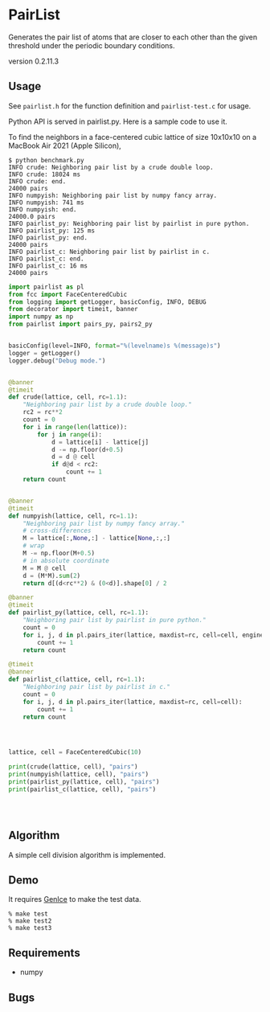 # PairList
Generates the pair list of atoms that are closer to each other than the
given threshold under the periodic boundary conditions.

version 0.2.11.3

## Usage

See `pairlist.h` for the function definition and `pairlist-test.c` for usage.

Python API is served in pairlist.py. Here is a sample code to use it.

<!-- ```python
import pairlist as pl
import numpy as np


def FaceCenteredCubic(N):
    N2 = N * 2
    ea = np.array([2**0.5, 0, 0])
    eb = np.array([0, 2**0.5, 0])
    ec = np.array([0, 0, 2**0.5])
    cell = np.array([ea, eb, ec])
    lattice = np.array([(x / N2, y / N2, z / N2)
                        for x in range(N2)
                        for y in range(N2)
                        for z in range(N2)
                        if (x + y + z) % 2 == 0])
    return lattice, cell * N


lattice, cell = FaceCenteredCubic(2)
for i, j, d in pl.pairs_iter(lattice, maxdist=1.1, cell=cell):
    print(i, j, d)

```

```python
import pairlist as pl
import numpy as np


def SimpleCubic(N):
    cell = np.eye(3) * N
    lattice = np.array([(x / N, y / N, z / N)
                        for x in range(N)
                        for y in range(N)
                        for z in range(N)])
    return lattice, cell


N = 2
lattice, cell = SimpleCubic(N)
# bipartile BCC lattice
lattice2 = lattice + 1 / (N * 2)

for i, j in pl.pairs_iter(lattice, macdist=1.1 * 3**0.5 / 2,
                          cell=cell, pos2=lattice2, distance=False):
    print(i, j)

``` -->

<!-- ## Benchmark tests -->

To find the neighbors in a face-centered cubic lattice of size 10x10x10 on a MacBook Air 2021 (Apple Silicon),

```shell
$ python benchmark.py
INFO crude: Neighboring pair list by a crude double loop.
INFO crude: 18024 ms
INFO crude: end.
24000 pairs
INFO numpyish: Neighboring pair list by numpy fancy array.
INFO numpyish: 741 ms
INFO numpyish: end.
24000.0 pairs
INFO pairlist_py: Neighboring pair list by pairlist in pure python.
INFO pairlist_py: 125 ms
INFO pairlist_py: end.
24000 pairs
INFO pairlist_c: Neighboring pair list by pairlist in c.
INFO pairlist_c: end.
INFO pairlist_c: 16 ms
24000 pairs
```

```python
import pairlist as pl
from fcc import FaceCenteredCubic
from logging import getLogger, basicConfig, INFO, DEBUG
from decorator import timeit, banner
import numpy as np
from pairlist import pairs_py, pairs2_py


basicConfig(level=INFO, format="%(levelname)s %(message)s")
logger = getLogger()
logger.debug("Debug mode.")


@banner
@timeit
def crude(lattice, cell, rc=1.1):
    "Neighboring pair list by a crude double loop."
    rc2 = rc**2
    count = 0
    for i in range(len(lattice)):
        for j in range(i):
            d = lattice[i] - lattice[j]
            d -= np.floor(d+0.5)
            d = d @ cell
            if d@d < rc2:
                count += 1
    return count


@banner
@timeit
def numpyish(lattice, cell, rc=1.1):
    "Neighboring pair list by numpy fancy array."
    # cross-differences
    M = lattice[:,None,:] - lattice[None,:,:]
    # wrap
    M -= np.floor(M+0.5)
    # in absolute coordinate
    M = M @ cell
    d = (M*M).sum(2)
    return d[(d<rc**2) & (0<d)].shape[0] / 2

@banner
@timeit
def pairlist_py(lattice, cell, rc=1.1):
    "Neighboring pair list by pairlist in pure python."
    count = 0
    for i, j, d in pl.pairs_iter(lattice, maxdist=rc, cell=cell, engine=(pairs_py, pairs2_py)):
        count += 1
    return count

@timeit
@banner
def pairlist_c(lattice, cell, rc=1.1):
    "Neighboring pair list by pairlist in c."
    count = 0
    for i, j, d in pl.pairs_iter(lattice, maxdist=rc, cell=cell):
        count += 1
    return count




lattice, cell = FaceCenteredCubic(10)

print(crude(lattice, cell), "pairs")
print(numpyish(lattice, cell), "pairs")
print(pairlist_py(lattice, cell), "pairs")
print(pairlist_c(lattice, cell), "pairs")





```

## Algorithm

A simple cell division algorithm is implemented.

## Demo

It requires [GenIce](https://github.com/vitroid/GenIce) to make the test data.

```shell
% make test
% make test2
% make test3
```

## Requirements

* numpy


## Bugs


